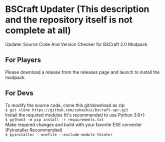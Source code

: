 # BSCraft Updater (This description and the repository itself is not complete at all)
Updater Source Code And Version Checker for BSCraft 2.0 Modpack

## For Players
Please download a release from the releases page and launch to install the modpack.

## For Devs
To modify the source code, clone this git/download as zip <br>
`$ git clone https://github.com/zukashix/bscraft-upr.git`
<br>
Install the required modules (It's recommended to use Python 3.6+)<br>
`$ python3 -m pip install -r requirements.txt`
<br>
Make required changes and build with your favorite EXE converter (PyInstaller Recommended)<br>
`$ pyinstaller --onefile --exclude-module tkinter`
